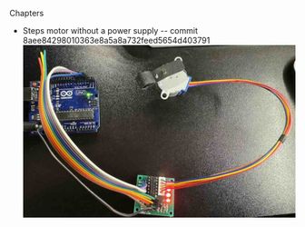 Chapters

* Steps motor without a power supply -- commit 8aee84298010363e8a5a8a732feed5654d403791 ![ref](/images/11.jpg)
